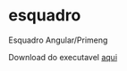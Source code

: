 # esquadro
Esquadro Angular/Primeng

Download do executavel <a href="https://github.com/adamis/esquadro/raw/master/Download/ESQUADRO%20GIT.rar" download="ESQUADRO%20GIT.rar">aqui</a>